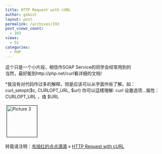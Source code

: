 ```yaml
---
title: HTTP Request with cURL
author: gxbsst
layout: post
permalink: /archives/193
post_views_count:
  - 103
views:
  - 51
categories:
  - PHP
---
```

这个只是一个小片段，相信作SOAP Service的同学会经常用到的  
当然，最好能到http://php.net/curl看详细的文档!

*我没有对代码作过多的解释，但是应该可以从字面作些了解，如：curl\_setopt($c, CURLOPT\_URL, $url) 你可以這樣理解: curl 设置选项&#8230;属性：CURLOPT_URL ，值 $URL

<a href="http://www.weixuhong.com/content/uploads/2008/10/picture-3.png" onclick="window.open('http://www.weixuhong.com/content/uploads/2008/10/picture-3.png','popup','width=558,height=581,scrollbars=no,resizable=yes,toolbar=no,directories=no,location=no,menubar=no,status=yes,left=0,top=0');return false"><img src="http://www.weixuhong.com/content/uploads/2008/10/picture-3-tm.jpg" height="100" width="96" border="1" hspace="4" vspace="4" alt="Picture 3" title="Picture 3" /></a>

转载请注明：[韦旭红的点点滴滴][1] &raquo; [HTTP Request with cURL][2]

 [1]: http://www.weixuhong.com
 [2]: http://www.weixuhong.com/archives/193